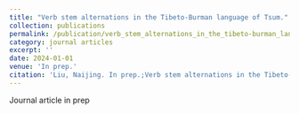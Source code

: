 ```yaml
---
title: "Verb stem alternations in the Tibeto-Burman language of Tsum."
collection: publications
permalink: /publication/verb_stem_alternations_in_the_tibeto-burman_lang_of_tsum
category: journal articles
excerpt: ''
date: 2024-01-01
venue: 'In prep.'
citation: 'Liu, Naijing. In prep.;Verb stem alternations in the Tibeto-Burman language of Tsum.'
---
```

Journal article in prep
